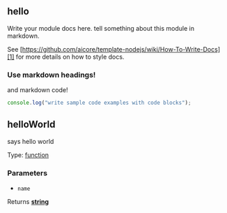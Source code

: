 <!-- Generated by documentation.js. Update this documentation by updating the source code. -->

## hello

Write your module docs here. tell something about this module in markdown.

See [https://github.com/aicore/template-nodejs/wiki/How-To-Write-Docs][1] for more details on how to style docs.

### Use markdown headings!

and markdown code!

```js
console.log("write sample code examples with code blocks");
```

## helloWorld

says hello world

Type: [function][2]

### Parameters

*   `name` &#x20;

Returns **[string][3]**&#x20;

[1]: https://github.com/aicore/template-nodejs/wiki/How-To-Write-Docs

[2]: https://developer.mozilla.org/docs/Web/JavaScript/Reference/Statements/function

[3]: https://developer.mozilla.org/docs/Web/JavaScript/Reference/Global_Objects/String
